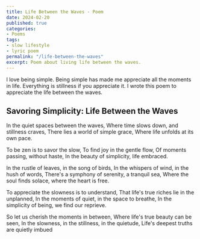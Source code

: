 ```yaml
---
title: Life Between the Waves - Poem
date: 2024-02-20
published: true
categories:
- Poems
tags:
- slow lifestyle
- lyric poem
permalink: "/life-between-the-waves"
excerpt: Poem about living life between the waves.
---
```

I love being simple. Being simple has made me appreciate all the moments in life. Everything is stillness if you appreciate it. I wrote this poem to appreciate the life between the waves.

## Savoring Simplicity: Life Between the Waves
In the quiet spaces between the waves,
Where time slows down, and stillness craves,
There lies a world of simple grace,
Where life unfolds at its own pace.

To be zen is to savor the slow,
To find joy in the gentle flow,
Of moments passing, without haste,
In the beauty of simplicity, life embraced.

In the rustle of leaves, in the song of birds,
In the whispers of wind, in the hush of words,
There's a symphony of serenity, a tranquil sea,
Where the soul finds solace, where the heart is free.

To appreciate the slowness is to understand,
That life's true riches lie in the unplanned,
In the moments of quiet, in the space to breathe,
In the simplicity of being, we find our reprieve.

So let us cherish the moments in between,
Where life's true beauty can be seen,
In the slowness, in the stillness, in the quietude,
Life's deepest truths are quietly imbued
